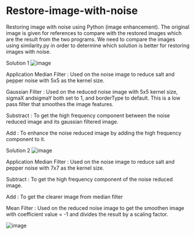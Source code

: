 # Restore-image-with-noise
Restoring image with noise using Python (image enhancement). The original image is given for references to compare with the restored images which are the result from the two programs. We need to compare the images using similarity.py in order to determine which solution is better for restoring images with noise.

Solution 1
![image](https://github.com/tengkoku/Restore-image-with-noise/assets/148973550/7c5006b2-2dbc-4acb-970c-047c91f4e190)

Application
Median Filter : Used on the noise image to reduce salt and pepper noise with 5x5 as the kernel size.

Gaussian Filter : Used on the reduced noise image with 5x5 kernel size, sigmaX andsigmaY both set to 1, and borderType to default. This is a low pass filter that smoothes the image features.

Substract : To get the high frequency component between the noise reduced image and its gaussian filtered image.

Add : To enhance the noise reduced image by adding the high frequency component to it.

Solution 2
![image](https://github.com/tengkoku/Restore-image-with-noise/assets/148973550/c6e4d068-2abf-43e9-849f-215f91e45fe8)

Application
Median Filter : Used on the noise image to reduce salt and pepper noise with 7x7 as the kernel size.

Subtract : To get the high frequency component of the noise reduced image.

Add : To get the clearer image from median filter

Mean Filter : Used on the reduced noise image to get the smoothen image with coefficient value = -1 and divides the result by a scaling factor.

![image](https://github.com/tengkoku/Restore-image-with-noise/assets/148973550/de548e82-09f2-49c8-91a7-170fa0be16fb)




